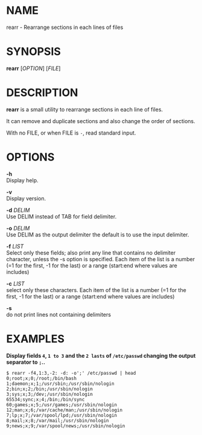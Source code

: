 NAME
====

rearr - Rearrange sections in each lines of files

SYNOPSIS
========

**rearr** \[*OPTION*\] \[*FILE*\]

DESCRIPTION
===========

**rearr** is a small utility to rearrange sections in each line of
files.

It can remove and duplicate sections and also change the order of
sections.

With no FILE, or when FILE is `-`, read standard input.

OPTIONS
=======

**-h**  
Display help.

**-v**  
Display version.

**-d** *DELIM*  
Use DELIM instead of TAB for field delimiter.

**-o** *DELIM*  
Use DELIM as the output delimiter the default is to use the input
delimiter.

**-f** *LIST*  
Select only these fields; also print any line that contains no delimiter
character, unless the -s option is specified. Each item of the list is a
number (=1 for the first, -1 for the last) or a range (start:end where
values are includes)

**-c** *LIST*  
select only these characters. Each item of the list is a number (=1 for
the first, -1 for the last) or a range (start:end where values are
includes)

**-s**  
do not print lines not containing delimiters

EXAMPLES
========

**Display fields `4`, `1 to 3` and the `2 lasts` of `/etc/passwd`
changing the output separator to `;`..**

    $ rearr -f4,1:3,-2: -d: -o';' /etc/passwd | head
    0;root;x;0;/root;/bin/bash
    1;daemon;x;1;/usr/sbin;/usr/sbin/nologin
    2;bin;x;2;/bin;/usr/sbin/nologin
    3;sys;x;3;/dev;/usr/sbin/nologin
    65534;sync;x;4;/bin;/bin/sync
    60;games;x;5;/usr/games;/usr/sbin/nologin
    12;man;x;6;/var/cache/man;/usr/sbin/nologin
    7;lp;x;7;/var/spool/lpd;/usr/sbin/nologin
    8;mail;x;8;/var/mail;/usr/sbin/nologin
    9;news;x;9;/var/spool/news;/usr/sbin/nologin
